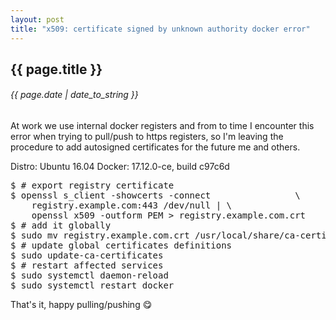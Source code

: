 ```yaml
---
layout: post
title: "x509: certificate signed by unknown authority docker error"
---
```


## {{ page.title }}

###### {{ page.date | date_to_string }}

At work we use internal docker registers and from to time I encounter this error when trying to pull/push to https registers, so I'm leaving the procedure to add autosigned certificates for the future me and others.

Distro: Ubuntu 16.04
Docker: 17.12.0-ce, build c97c6d

<pre>
$ # export registry certificate
$ openssl s_client -showcerts -connect                \
    registry.example.com:443 </dev/null 2>/dev/null | \
    openssl x509 -outform PEM > registry.example.com.crt
$ # add it globally
$ sudo mv registry.example.com.crt /usr/local/share/ca-certificates
$ # update global certificates definitions
$ sudo update-ca-certificates
$ # restart affected services
$ sudo systemctl daemon-reload
$ sudo systemctl restart docker
</pre>

That's it, happy pulling/pushing &#128523;
